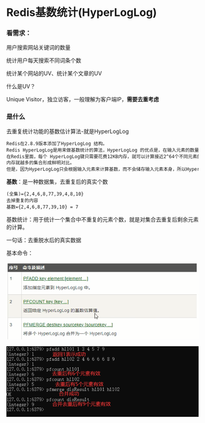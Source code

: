 # Redis基数统计(HyperLogLog)

### 看需求：

用户搜索网站关键词的数量

统计用户每天搜索不同词条个数

统计某个网站的UV、统计某个文章的UV

什么是UV？

Unique Visitor，独立访客，一般理解为客户端IP，**需要去重考虑**

### 是什么

去重复统计功能的基数估计算法-就是HyperLogLog

```tex
Redis在2.8.9版本添加了HyperLogLog 结构。
Redis HyperLogLog是用来做基数统计的算法，HyperLogLog 的优点是，在输入元素的数量或者体积非常非常大时，计算基数所需的空间总是固定的、并且是很小的。
在Redis里面，每个 HyperLogLog键只需要花费12KB内存，就可以计算接近2^64个不同元素的基数。这和计算基数时，元素越多耗费
内存就越多的集合形成鲜明对比。
但是，因为HyperLogLog只会根据输入元素来计算基数，而不会储存输入元素本身，所以HyperLogLog不能像集合那样，返回输入的各个元素。
```

**基数**：是一种数据集，去重复后的真实个数

```tex
(全集)={2,4,6,8,77,39,4,8,10}
去掉重复的内容
基数={2,4,6,8,77,39,10} = 7
```

基数统计：用于统计一个集合中不重复的元素个数，就是对集合去重复后剩余元素的计算。

一句话：去重脱水后的真实数据

基本命令：

![](images/69.jpg)



![](images/70.jpg)



